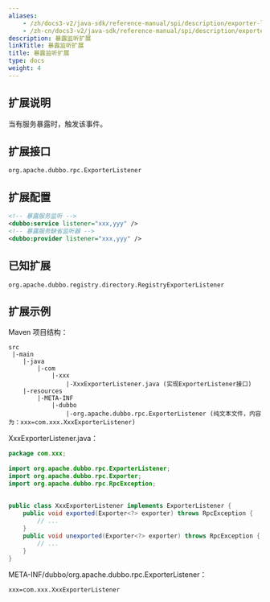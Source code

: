 ```yaml
---
aliases:
    - /zh/docs3-v2/java-sdk/reference-manual/spi/description/exporter-listener/
    - /zh-cn/docs3-v2/java-sdk/reference-manual/spi/description/exporter-listener/
description: 暴露监听扩展
linkTitle: 暴露监听扩展
title: 暴露监听扩展
type: docs
weight: 4
---
```







## 扩展说明

当有服务暴露时，触发该事件。

## 扩展接口

`org.apache.dubbo.rpc.ExporterListener`

## 扩展配置

```xml
<!-- 暴露服务监听 -->
<dubbo:service listener="xxx,yyy" />
<!-- 暴露服务缺省监听器 -->
<dubbo:provider listener="xxx,yyy" />
```

## 已知扩展

`org.apache.dubbo.registry.directory.RegistryExporterListener`

## 扩展示例

Maven 项目结构：

```
src
 |-main
    |-java
        |-com
            |-xxx
                |-XxxExporterListener.java (实现ExporterListener接口)
    |-resources
        |-META-INF
            |-dubbo
                |-org.apache.dubbo.rpc.ExporterListener (纯文本文件，内容为：xxx=com.xxx.XxxExporterListener)
```

XxxExporterListener.java：

```java
package com.xxx;
 
import org.apache.dubbo.rpc.ExporterListener;
import org.apache.dubbo.rpc.Exporter;
import org.apache.dubbo.rpc.RpcException;
 
 
public class XxxExporterListener implements ExporterListener {
    public void exported(Exporter<?> exporter) throws RpcException {
        // ...
    }
    public void unexported(Exporter<?> exporter) throws RpcException {
        // ...
    }
}
```

META-INF/dubbo/org.apache.dubbo.rpc.ExporterListener：

```properties
xxx=com.xxx.XxxExporterListener
```